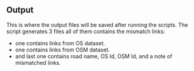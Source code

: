 ## Output

This is where the output files will be saved after running the scripts.
The script generates 3 files all of them contains the mismatch links:
* one contains links from OS dataset.
* one contains links from OSM dataset.
* and last one contains road name, OS Id, OSM Id, and a note of mismatched links.
